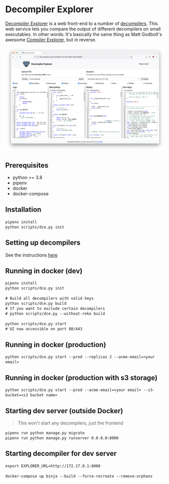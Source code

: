 # Decompiler Explorer

[Decompiler Explorer](https://dogbolt.org) is a web front-end to a number of [decompilers](/runners/decompiler). This web service lets you compare the output of different decompilers on small executables. In other words: It's basically the same thing as Matt Godbolt's awesome [Compiler Explorer](https://github.com/compiler-explorer/compiler-explorer), but in reverse.


![Decompiler Explorer](/static/img/preview.png)

## Prerequisites
- python >= 3.8
- pipenv
- docker
- docker-compose


## Installation
```
pipenv install
python scripts/dce.py init
```


## Setting up decompilers
See the instructions [here](runners/decompiler/tools/README.md)


## Running in docker (dev)
```shell
pipenv install
python scripts/dce.py init

# Build all decompilers with valid keys 
python scripts/dce.py build
# If you want to exclude certain decompilers
# python scripts/dce.py --without-reko build

python scripts/dce.py start
# UI now accessible on port 80/443
```


## Running in docker (production)
```shell
python scripts/dce.py start --prod --replicas 2 --acme-email=<your email>
```


## Running in docker (production with s3 storage)
```shell
python scripts/dce.py start --prod --acme-email=<your email> --s3-bucket=<s3 bucket name>
```

## Starting dev server (outside Docker)
> This won't start any decompilers, just the frontend

```shell
pipenv run python manage.py migrate
pipenv run python manage.py runserver 0.0.0.0:8000
```


## Starting decompiler for dev server
```shell
export EXPLORER_URL=http://172.17.0.1:8000

docker-compose up binja --build --force-recreate --remove-orphans
```
